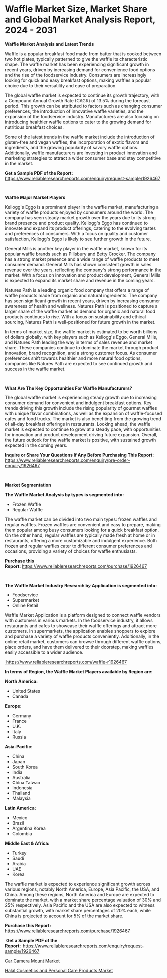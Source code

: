<p><h1>Waffle Market Size, Market Share and Global Market Analysis Report, 2024 - 2031</h1></p><p><strong>Waffle Market Analysis and Latest Trends</strong></p>
<p><p>Waffle is a popular breakfast food made from batter that is cooked between two hot plates, typically patterned to give the waffle its characteristic shape. The waffle market has been experiencing significant growth in recent years, driven by increasing demand for convenience food options and the rise of the foodservice industry. Consumers are increasingly looking for quick and easy breakfast options, making waffles a popular choice due to their versatility and ease of preparation.</p><p>The global waffle market is expected to continue its growth trajectory, with a Compound Annual Growth Rate (CAGR) of 13.5% during the forecast period. This growth can be attributed to factors such as changing consumer preferences, the introduction of innovative waffle varieties, and the expansion of the foodservice industry. Manufacturers are also focusing on introducing healthier waffle options to cater to the growing demand for nutritious breakfast choices.</p><p>Some of the latest trends in the waffle market include the introduction of gluten-free and vegan waffles, the incorporation of exotic flavors and ingredients, and the growing popularity of savory waffle options. Additionally, waffle manufacturers are investing in product innovation and marketing strategies to attract a wider consumer base and stay competitive in the market.</p></p>
<p><strong>Get a Sample PDF of the Report:&nbsp;</strong> <a href="https://www.reliableresearchreports.com/enquiry/request-sample/1926467">https://www.reliableresearchreports.com/enquiry/request-sample/1926467</a></p>
<p>&nbsp;</p>
<p><strong>Waffle Major Market Players</strong></p>
<p><p>Kellogg's Eggo is a prominent player in the waffle market, manufacturing a variety of waffle products enjoyed by consumers around the world. The company has seen steady market growth over the years due to its strong brand presence and product quality. Kellogg's Eggo has continued to innovate and expand its product offerings, catering to the evolving tastes and preferences of consumers. With a focus on quality and customer satisfaction, Kellogg's Eggo is likely to see further growth in the future.</p><p>General Mills is another key player in the waffle market, known for its popular waffle brands such as Pillsbury and Betty Crocker. The company has a strong market presence and a wide range of waffle products to meet consumer demand. General Mills has shown consistent growth in sales revenue over the years, reflecting the company's strong performance in the market. With a focus on innovation and product development, General Mills is expected to expand its market share and revenue in the coming years.</p><p>Natures Path is a leading organic food company that offers a range of waffle products made from organic and natural ingredients. The company has seen significant growth in recent years, driven by increasing consumer awareness of health and wellness. Natures Path is positioned to capture a larger share of the waffle market as demand for organic and natural food products continues to rise. With a focus on sustainability and ethical sourcing, Natures Path is well-positioned for future growth in the market.</p><p>In terms of market size, the waffle market is estimated to be worth billions of dollars globally, with key players such as Kellogg's Eggo, General Mills, and Natures Path leading the way in terms of sales revenue and market share. These companies continue to dominate the market through product innovation, brand recognition, and a strong customer focus. As consumer preferences shift towards healthier and more natural food options, companies like Natures Path are expected to see continued growth and success in the waffle market.</p></p>
<p>&nbsp;</p>
<p><strong>What Are The Key Opportunities For Waffle Manufacturers?</strong></p>
<p><p>The global waffle market is experiencing steady growth due to increasing consumer demand for convenient and indulgent breakfast options. Key trends driving this growth include the rising popularity of gourmet waffles with unique flavor combinations, as well as the expansion of waffle-focused cafes and food trucks. The market is also benefiting from the growing trend of all-day breakfast offerings in restaurants. Looking ahead, the waffle market is expected to continue to grow at a steady pace, with opportunities for innovation and product development driving future expansion. Overall, the future outlook for the waffle market is positive, with sustained growth expected in the coming years.</p></p>
<p><strong>Inquire or Share Your Questions If Any Before Purchasing This Report:</strong> <a href="https://www.reliableresearchreports.com/enquiry/pre-order-enquiry/1926467">https://www.reliableresearchreports.com/enquiry/pre-order-enquiry/1926467</a></p>
<p>&nbsp;</p>
<p><strong>Market Segmentation</strong></p>
<p><strong>The Waffle Market Analysis by types is segmented into:</strong></p>
<p><ul><li>Frozen Waffle</li><li>Regular Waffle</li></ul></p>
<p><p>The waffle market can be divided into two main types: frozen waffles and regular waffles. Frozen waffles are convenient and easy to prepare, making them popular among busy consumers looking for a quick breakfast option. On the other hand, regular waffles are typically made fresh at home or in restaurants, offering a more customizable and indulgent experience. Both frozen and regular waffles cater to different consumer preferences and occasions, providing a variety of choices for waffle enthusiasts.</p></p>
<p><strong>Purchase this Report:&nbsp;</strong><a href="https://www.reliableresearchreports.com/purchase/1926467">https://www.reliableresearchreports.com/purchase/1926467</a></p>
<p>&nbsp;</p>
<p><strong>The Waffle Market Industry Research by Application is segmented into:</strong></p>
<p><ul><li>Foodservice</li><li>Supermarket</li><li>Online Retail</li></ul></p>
<p><p>Waffle Market Application is a platform designed to connect waffle vendors with customers in various markets. In the foodservice industry, it allows restaurants and cafes to showcase their waffle offerings and attract more customers. In supermarkets, the application enables shoppers to explore and purchase a variety of waffle products conveniently. Additionally, in the online retail market, customers can browse through different waffle options, place orders, and have them delivered to their doorstep, making waffles easily accessible to a wider audience.</p></p>
<p><a href="https://www.reliableresearchreports.com/waffle-r1926467">&nbsp;https://www.reliableresearchreports.com/waffle-r1926467</a></p>
<p><strong>In terms of Region, the Waffle Market Players available by Region are:</strong></p>
<p>
    <p> <strong> North America: </strong>
        <ul>
            <li>United States</li>
            <li>Canada</li>
        </ul>
        </p> 
    <p> <strong> Europe: </strong>
        <ul>
            <li>Germany</li>
            <li>France</li>
            <li>U.K.</li>
            <li>Italy</li>
            <li>Russia</li>
        </ul>
        </p> 
    <p> <strong> Asia-Pacific: </strong>
        <ul>
            <li>China</li>
            <li>Japan</li>
            <li>South Korea</li>
            <li>India</li>
            <li>Australia</li>
            <li>China Taiwan</li>
            <li>Indonesia</li>
            <li>Thailand</li>
            <li>Malaysia</li>
        </ul>
        </p> 
    <p> <strong> Latin America: </strong>
        <ul>
            <li>Mexico</li>
            <li>Brazil</li>
            <li>Argentina Korea</li>
            <li>Colombia</li>
        </ul>
        </p> 
    <p> <strong> Middle East & Africa: </strong>
        <ul>
            <li>Turkey</li>
            <li>Saudi</li>
            <li>Arabia</li>
            <li>UAE</li>
            <li>Korea</li>
        </ul>
    </p>
    </p>
<p><p>The waffle market is expected to experience significant growth across various regions, notably North America, Europe, Asia Pacific, the USA, and China. Among these regions, North America and Europe are expected to dominate the market, with a market share percentage valuation of 30% and 25% respectively. Asia Pacific and the USA are also expected to witness substantial growth, with market share percentages of 20% each, while China is projected to account for 5% of the market share.</p></p>
<p><strong>Purchase this Report: </strong><a href="https://www.reliableresearchreports.com/purchase/1926467">https://www.reliableresearchreports.com/purchase/1926467</a></p>
<p>&nbsp;<strong>Get a Sample PDF of the Report:&nbsp;&nbsp;</strong><a href="https://www.reliableresearchreports.com/enquiry/request-sample/1926467">https://www.reliableresearchreports.com/enquiry/request-sample/1926467</a></p>
<p><strong></strong></p>
<p><p><a href="https://view.publitas.com/reportprime-1/car-camera-mount-market-investigation-industry-evolution-and-forecast-till-2031/">Car Camera Mount Market</a></p><p><a href="https://github.com/nicolacornish8787/Market-Research-Report-List-1/blob/main/halal-cosmetics-and-personal-care-products-market.md">Halal Cosmetics and Personal Care Products Market</a></p></p>